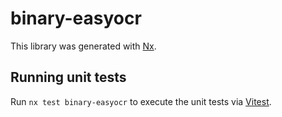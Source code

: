 # binary-easyocr

This library was generated with [Nx](https://nx.dev).

## Running unit tests

Run `nx test binary-easyocr` to execute the unit tests via [Vitest](https://vitest.dev/).
